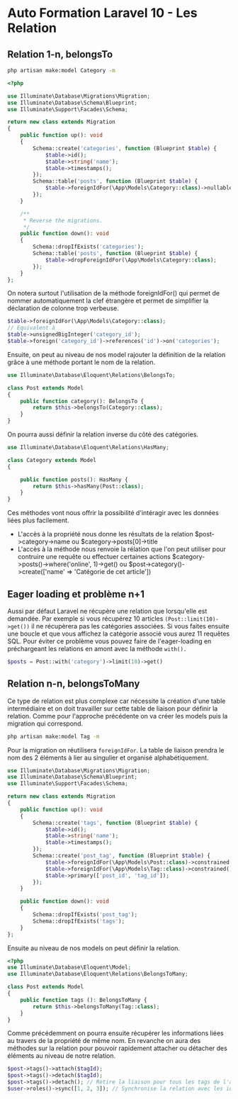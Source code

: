 # Auto Formation Laravel 10 - Les Relation

## Relation 1-n, belongsTo

```bash
php artisan make:model Category -m
```

```php
<?php

use Illuminate\Database\Migrations\Migration;
use Illuminate\Database\Schema\Blueprint;
use Illuminate\Support\Facades\Schema;

return new class extends Migration
{
    public function up(): void
    {
        Schema::create('categories', function (Blueprint $table) {
            $table->id();
            $table->string('name');
            $table->timestamps();
        });
        Schema::table('posts', function (Blueprint $table) {
            $table->foreignIdFor(\App\Models\Category::class)->nullable()->constrained()->cascadeOnDelete();
        });
    }

    /**
     * Reverse the migrations.
     */
    public function down(): void
    {
        Schema::dropIfExists('categories');
        Schema::table('posts', function (Blueprint $table) {
            $table->dropForeignIdFor(\App\Models\Category::class);
        });
    }
};
```


On notera surtout l'utilisation de la méthode foreignIdFor() qui permet de nommer automatiquement la clef étrangère et permet de simplifier la déclaration de colonne trop verbeuse.

```php
$table->foreignIdFor(\App\Models\Category::class);
// Equivalent à
$table->unsignedBigInteger('category_id');
$table->foreign('category_id')->references('id')->on('categories');

```

Ensuite, on peut au niveau de nos model rajouter la définition de la relation grâce à une méthode portant le nom de la relation.

```php
use Illuminate\Database\Eloquent\Relations\BelongsTo;

class Post extends Model
{
    public function category(): BelongsTo {
        return $this->belongsTo(Category::class);
    }
}   
```
On pourra aussi définir la relation inverse du côté des catégories.

```php
use Illuminate\Database\Eloquent\Relations\HasMany;

class Category extends Model
{

    public function posts(): HasMany {
        return $this->hasMany(Post::class);
    }
}
```

Ces méthodes vont nous offrir la possibilité d'intéragir avec les données liées plus facilement.

- L'accès à la propriété nous donne les résultats de la relation $post->category->name ou $category->posts[0]->title
- L'accès à la méthode nous renvoie la rélation que l'on peut utiliser pour contruire une requête ou effectuer certaines actions $category->posts()->where('online', 1)->get() ou $post->category()->create(['name' => 'Catégorie de cet article'])

## Eager loading et problème n+1
Aussi par défaut Laravel ne récupère une relation que lorsqu'elle est demandée. Par exemple si vous récupérez 10 articles `(Post::limit(10)->get())` il ne récupèrera pas les catégories associées. Si vous faites ensuite une boucle et que vous affichez la catégorie associé vous aurez 11 requêtes SQL. Pour éviter ce problème vous pouvez faire de l'eager-loading en préchargeant les relations en amont avec la méthode `with().`

```php
$posts = Post::with('category')->limit(10)->get()

```

## Relation n-n, belongsToMany

Ce type de relation est plus complexe car nécessite la création d'une table intermédiaire et on doit travailler sur cette table de liaison pour définir la relation. Comme pour l'approche précédente on va créer les models puis la migration qui correspond.

```bash
php artisan make:model Tag -m

```
Pour la migration on réutilisera `foreignIdFor`. La table de liaison prendra le nom des 2 éléments à lier au singulier et organisé alphabétiquement.

```php
use Illuminate\Database\Migrations\Migration;
use Illuminate\Database\Schema\Blueprint;
use Illuminate\Support\Facades\Schema;

return new class extends Migration
{
    public function up(): void
    {
        Schema::create('tags', function (Blueprint $table) {
            $table->id();
            $table->string('name');
            $table->timestamps();
        });
        Schema::create('post_tag', function (Blueprint $table) {
            $table->foreignIdFor(\App\Models\Post::class)->constrained()->cascadeOnDelete();
            $table->foreignIdFor(\App\Models\Tag::class)->constrained()->cascadeOnDelete();
            $table->primary(['post_id', 'tag_id']);
        });
    }

    public function down(): void
    {
        Schema::dropIfExists('post_tag');
        Schema::dropIfExists('tags');
    }
};
```

Ensuite au niveau de nos models on peut définir la relation.

```php
<?php
use Illuminate\Database\Eloquent\Model;
use Illuminate\Database\Eloquent\Relations\BelongsToMany;

class Post extends Model
{
    public function tags (): BelongsToMany {
        return $this->belongsToMany(Tag::class);
    }
}
```

Comme précédemment on pourra ensuite récupérer les informations liées au travers de la propriété de même nom. En revanche on aura des méthodes sur la relation pour pouvoir rapidement attacher ou détacher des éléments au niveau de notre relation.

```php
$post->tags()->attach($tagId);
$post->tags()->detach($tagId);
$post->tags()->detach(); // Retire la liaison pour tous les tags de l'article
$user->roles()->sync([1, 2, 3]); // Synchronise la relation avec les ids, en supprimant et ajoutant les relation quand nécessaire
```

